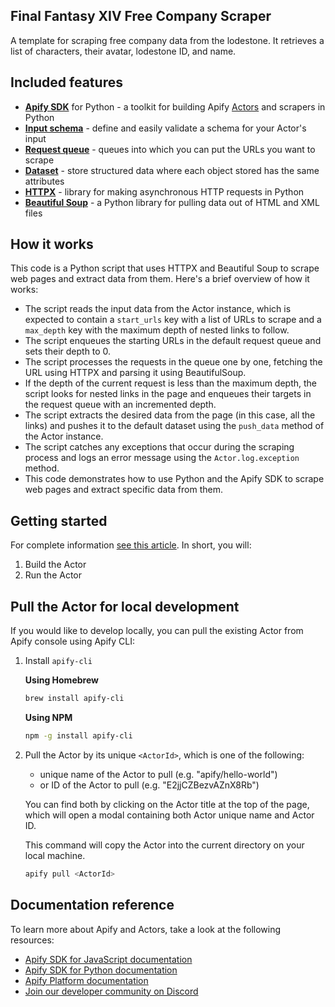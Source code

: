 ## Final Fantasy XIV Free Company Scraper

A template for scraping free company data from the lodestone. It retrieves a list of characters, their avatar, lodestone ID, and name.

## Included features

-   **[Apify SDK](https://docs.apify.com/sdk/python/)** for Python - a toolkit for building Apify [Actors](https://apify.com/actors) and scrapers in Python
-   **[Input schema](https://docs.apify.com/platform/actors/development/input-schema)** - define and easily validate a schema for your Actor's input
-   **[Request queue](https://docs.apify.com/sdk/python/docs/concepts/storages#working-with-request-queues)** - queues into which you can put the URLs you want to scrape
-   **[Dataset](https://docs.apify.com/sdk/python/docs/concepts/storages#working-with-datasets)** - store structured data where each object stored has the same attributes
-   **[HTTPX](https://www.python-httpx.org)** - library for making asynchronous HTTP requests in Python
-   **[Beautiful Soup](https://www.crummy.com/software/BeautifulSoup/bs4/doc/)** - a Python library for pulling data out of HTML and XML files

## How it works

This code is a Python script that uses HTTPX and Beautiful Soup to scrape web pages and extract data from them. Here's a brief overview of how it works:

-   The script reads the input data from the Actor instance, which is expected to contain a `start_urls` key with a list of URLs to scrape and a `max_depth` key with the maximum depth of nested links to follow.
-   The script enqueues the starting URLs in the default request queue and sets their depth to 0.
-   The script processes the requests in the queue one by one, fetching the URL using HTTPX and parsing it using BeautifulSoup.
-   If the depth of the current request is less than the maximum depth, the script looks for nested links in the page and enqueues their targets in the request queue with an incremented depth.
-   The script extracts the desired data from the page (in this case, all the links) and pushes it to the default dataset using the `push_data` method of the Actor instance.
-   The script catches any exceptions that occur during the scraping process and logs an error message using the `Actor.log.exception` method.
-   This code demonstrates how to use Python and the Apify SDK to scrape web pages and extract specific data from them.

## Getting started

For complete information [see this article](https://docs.apify.com/platform/actors/development#build-actor-at-apify-console). In short, you will:

1. Build the Actor
2. Run the Actor

## Pull the Actor for local development

If you would like to develop locally, you can pull the existing Actor from Apify console using Apify CLI:

1. Install `apify-cli`

    **Using Homebrew**

    ```bash
    brew install apify-cli
    ```

    **Using NPM**

    ```bash
    npm -g install apify-cli
    ```

2. Pull the Actor by its unique `<ActorId>`, which is one of the following:

    - unique name of the Actor to pull (e.g. "apify/hello-world")
    - or ID of the Actor to pull (e.g. "E2jjCZBezvAZnX8Rb")

    You can find both by clicking on the Actor title at the top of the page, which will open a modal containing both Actor unique name and Actor ID.

    This command will copy the Actor into the current directory on your local machine.

    ```bash
    apify pull <ActorId>
    ```

## Documentation reference

To learn more about Apify and Actors, take a look at the following resources:

-   [Apify SDK for JavaScript documentation](https://docs.apify.com/sdk/js)
-   [Apify SDK for Python documentation](https://docs.apify.com/sdk/python)
-   [Apify Platform documentation](https://docs.apify.com/platform)
-   [Join our developer community on Discord](https://discord.com/invite/jyEM2PRvMU)
